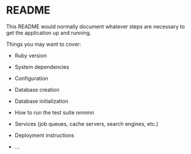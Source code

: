 # README

This README would normally document whatever steps are necessary to get the
application up and running.

Things you may want to cover:

* Ruby version

* System dependencies

* Configuration

* Database creation

* Database initialization

* How to run the test suite nmnmn

* Services (job queues, cache servers, search engines, etc.)

* Deployment instructions

* ...
